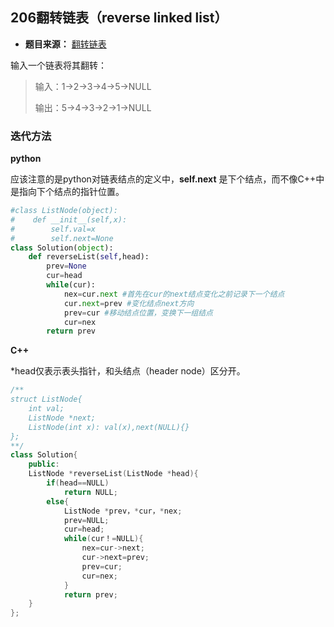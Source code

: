 ## 206翻转链表（reverse linked list）

* **题目来源：** [翻转链表](https://leetcode-cn.com/problems/reverse-linked-list/)

输入一个链表将其翻转：

> 输入：1->2->3->4->5->NULL     
>
> 输出：5->4->3->2->1->NULL

### 迭代方法

**python** 

应该注意的是python对链表结点的定义中，**self.next** 是下个结点，而不像C++中是指向下个结点的指针位置。

```python
#class ListNode(object):
#    def __init__(self,x):
#        self.val=x
#        self.next=None 
class Solution(object):
    def reverseList(self,head):
        prev=None
        cur=head
        while(cur):
            nex=cur.next #首先在cur的next结点变化之前记录下一个结点
            cur.next=prev #变化结点next方向
            prev=cur #移动结点位置，变换下一组结点
            cur=nex
        return prev  
```

**C++**

*head仅表示表头指针，和头结点（header node）区分开。

```C++
/**
struct ListNode{
    int val;
    ListNode *next;
    ListNode(int x): val(x),next(NULL){}
};
**/
class Solution{
    public:
    ListNode *reverseList(ListNode *head){
        if(head==NULL)
            return NULL;
        else{
            ListNode *prev，*cur，*nex;
            prev=NULL;
            cur=head;
            while(cur！=NULL){
                nex=cur->next;
                cur->next=prev;
                prev=cur;
                cur=nex;
            }
            return prev;
    }
};
```

